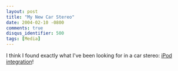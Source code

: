 ```yaml
---
layout: post
title: "My New Car Stereo"
date: 2004-02-10 -0800
comments: true
disqus_identifier: 500
tags: [Media]
---
```

I think I found exactly what I've been looking for in a car stereo:
[iPod
integration](http://www.vwvortex.com/artman/publish/industry_news/article_650.shtml)!
